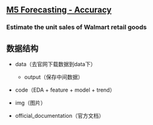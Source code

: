 ## [M5 Forecasting - Accuracy](https://www.kaggle.com/c/m5-forecasting-accuracy/data)
### Estimate the unit sales of Walmart retail goods

## 数据结构

- data（去官网下载数据到data下）

	- output（保存中间数据）

- code（EDA + feature + model + trend）

- img（图片）

- official_documentation（官方文档）





